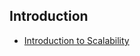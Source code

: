 ## Introduction

- [Introduction to Scalability](https://docs.google.com/presentation/d/1CUaxoPzVGwPmlLp62Aed0qbW09CVECMVE9gvW97ecRI/edit#slide=id.p)